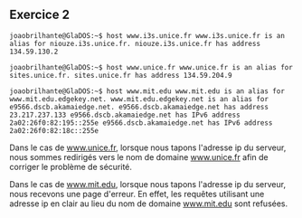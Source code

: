 ## Exercice 2

`joaobrilhante@GlaDOS:~$ host www.i3s.unice.fr
www.i3s.unice.fr is an alias for niouze.i3s.unice.fr.
niouze.i3s.unice.fr has address 134.59.130.2`

`joaobrilhante@GlaDOS:~$ host www.unice.fr
www.unice.fr is an alias for sites.unice.fr.
sites.unice.fr has address 134.59.204.9`

`joaobrilhante@GlaDOS:~$ host www.mit.edu
www.mit.edu is an alias for www.mit.edu.edgekey.net.
www.mit.edu.edgekey.net is an alias for e9566.dscb.akamaiedge.net.
e9566.dscb.akamaiedge.net has address 23.217.237.133
e9566.dscb.akamaiedge.net has IPv6 address 2a02:26f0:82:195::255e
e9566.dscb.akamaiedge.net has IPv6 address 2a02:26f0:82:18c::255e`

Dans le cas de www.unice.fr, lorsque nous tapons l'adresse ip du serveur, nous
sommes redirigés vers le nom de domaine www.unice.fr afin de corriger le problème
de sécurité.

Dans le cas de www.mit.edu, lorsque nous tapons l'adresse ip du serveur, nous
recevons une page d'erreur. En effet, les requêtes utilisant une adresse ip en
clair au lieu du nom de domaine www.mit.edu sont refusées.
